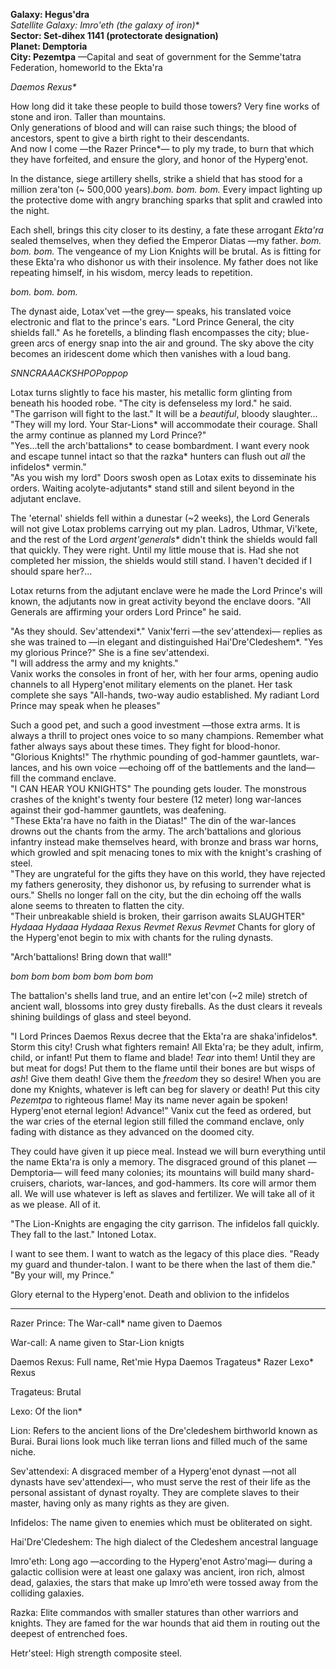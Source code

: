 **Galaxy: Hegus'dra**<br>
**Satellite Galaxy: Imro'eth* (the galaxy of iron)**<br>
**Sector: Set-dihex 1141 (protectorate designation)**<br>
**Planet: Demptoria**<br>
**City: Pezemtpa** —Capital and seat of government for the Semme'tatra Federation, homeworld to the Ekta'ra<br>

_Daemos Rexus*_

How long did it take these people to build those towers? Very fine works of stone and iron. Taller than mountains.<br>
Only generations of blood and will can raise such things; the blood of ancestors, spent to give a birth right to their descendants.<br>
And now I come —the Razer Prince*— to ply my trade, to burn that which they have forfeited, and ensure the glory, and honor of the Hyperg'enot.

In the distance, siege artillery shells, strike a shield that has stood for a million zera'ton (~ 500,000 years)._bom. bom. bom._ Every impact lighting up the protective dome with angry branching sparks that split and crawled into the night.<br>

Each shell, brings this city closer to its destiny, a fate these arrogant _Ekta'ra_ sealed themselves, when they defied the Emperor Diatas —my father. _bom. bom. bom._ The vengeance of my Lion Knights will be brutal. As is fitting for these Ekta'ra who dishonor us with their insolence. My father does not like repeating himself, in his wisdom, mercy leads to repetition.

_bom. bom. bom._

The dynast aide, Lotax'vet —the grey— speaks, his translated voice electronic and flat to the prince's ears. "Lord Prince General, the city shields fall." As he foretells, a blinding flash encompasses the city; blue-green arcs of energy snap into the air and ground. The sky above the city becomes an iridescent dome which then vanishes with a loud bang.

_SNNCRAAACKSHPOPoppop_

Lotax turns slightly to face his master, his metallic form glinting from beneath his hooded robe. "The city is defenseless my lord." he said.<br>
"The garrison will fight to the last." It will be a _beautiful_, bloody slaughter...<br>
"They will my lord. Your Star-Lions* will accommodate their courage. Shall the army continue as planned my Lord Prince?"<br>
"Yes...tell the arch'battalions* to cease bombardment. I want every nook and escape tunnel intact so that the razka* hunters can flush out _all_ the infidelos* vermin."<br>
"As you wish my lord" Doors swosh open as Lotax exits to disseminate his orders. Waiting acolyte-adjutants* stand still and silent beyond in the adjutant enclave.<br>

The 'eternal' shields fell within a dunestar (~2 weeks), the Lord Generals will not give Lotax problems carrying out my plan. Ladros, Uthmar, Vi'kete, and the rest of the Lord _argent'generals*_ didn't think the shields would fall that quickly. They were right. Until my little mouse that is. Had she not completed her mission, the shields would still stand. I haven't decided if I should spare her?...

Lotax returns from the adjutant enclave were he made the Lord Prince's will known, the adjutants now in great activity beyond the enclave doors. "All Generals are affirming your orders Lord Prince" he said.

"As they should. Sev'attendexi*." Vanix'ferri —the sev'attendexi— replies as she was trained to —in elegant and distinguished Hai'Dre'Cledeshem*. "Yes my glorious Prince?" She is a fine sev'attendexi.<br>
"I will address the army and my knights."<br>
Vanix works the consoles in front of her, with her four arms, opening audio channels to all Hyperg'enot military elements on the planet. Her task complete she says "All-hands, two-way audio established. My radiant Lord Prince may speak when he pleases"<br>

Such a good pet, and such a good investment —those extra arms. It is always a thrill to project ones voice to so many champions. Remember what father always says about these times. They fight for blood-honor.<br>
"Glorious Knights!" The rhythmic pounding of god-hammer gauntlets, war-lances, and his own voice —echoing off of the battlements and the land— fill the command enclave.<br>
"I CAN HEAR YOU KNIGHTS" The pounding gets louder. The monstrous crashes of the knight's twenty four bestere (12 meter) long war-lances against their god-hammer gauntlets, was deafening.<br>
"These Ekta'ra have no faith in the Diatas!" The din of the war-lances drowns out the chants from the army. The arch'battalions and glorious infantry instead make themselves heard, with bronze and brass war horns, which growled and spit menacing tones to mix with the knight's crashing of steel.<br>
"They are ungrateful for the gifts they have on this world, they have rejected my fathers generosity, they dishonor us, by refusing to surrender what is ours." Shells no longer fall on the city, but the din echoing off the walls alone seems to threaten to flatten the city.<br>
"Their unbreakable shield is broken, their garrison awaits SLAUGHTER" _Hydaaa Hydaaa Hydaaa_ _Rexus Revmet Rexus Revmet_ Chants for glory of the Hyperg'enot begin to mix with chants for the ruling dynasts.<br>

"Arch'battalions! Bring down that wall!"

_bom bom bom bom bom bom bom_

The battalion's shells land true, and an entire let'con (~2 mile) stretch of ancient wall, blossoms into grey dusty fireballs. As the dust clears it reveals shining buildings of glass and steel beyond.

"I Lord Princes Daemos Rexus decree that the Ekta'ra are shaka'infidelos*. Storm this city! Crush what fighters remain! All Ekta'ra; be they adult, infirm, child, or infant! Put them to flame and blade! _Tear_ into them! Until they are but meat for dogs! Put them to the flame until their bones are but wisps of _ash_! Give them death! Give them the _freedom_ they so desire! When you are done my Knights, whatever is left can beg for slavery or death! Put this city _Pezemtpa_ to righteous flame! May its name never again be spoken! Hyperg'enot eternal legion! Advance!" Vanix cut the feed as ordered, but the war cries of the eternal legion still filled the command enclave, only fading with distance as they advanced on the doomed city.

They could have given it up piece meal. Instead we will burn everything until the name Ekta'ra is only a memory. The disgraced ground of this planet —Demptoria— will feed many colonies; its mountains will build many shard-cruisers, chariots, war-lances, and god-hammers. Its core will armor them all. We will use whatever is left as slaves and fertilizer. We will take all of it as we please. All of it.

"The Lion-Knights are engaging the city garrison. The infidelos fall quickly. They fall to the last." Intoned Lotax.

I want to see them. I want to watch as the legacy of this place dies. "Ready my guard and thunder-talon. I want to be there when the last of them die."
"By your will, my Prince."

Glory eternal to the Hyperg'enot. Death and oblivion to the infidelos

----------------------

Razer Prince: The War-call* name given to Daemos

War-call: A name given to Star-Lion knigts

Daemos Rexus: Full name, Ret'mie Hypa Daemos Tragateus* Razer Lexo* Rexus

Tragateus: Brutal

Lexo: Of the lion*

Lion: Refers to the ancient lions of the Dre'cledeshem birthworld known as Burai. Burai lions look much like terran lions and filled much of the same niche.

Sev'attendexi: A disgraced member of a Hyperg'enot dynast —not all dynasts have sev'attendexi—, who must serve the rest of their life as the personal assistant of dynast royalty. They are complete slaves to their master, having only as many rights as they are given.

Infidelos: The name given to enemies which must be obliterated on sight.

Hai'Dre'Cledeshem: The high dialect of the Cledeshem ancestral language

Imro'eth: Long ago —according to the Hyperg'enot Astro'magi— during a galactic collision were at least one galaxy was ancient, iron rich, almost dead, galaxies, the stars that make up Imro'eth were tossed away from the colliding galaxies.

Razka: Elite commandos with smaller statures than other warriors and knights. They are famed for the war hounds that aid them in routing out the deepest of entrenched foes.

Hetr'steel: High strength composite steel.

